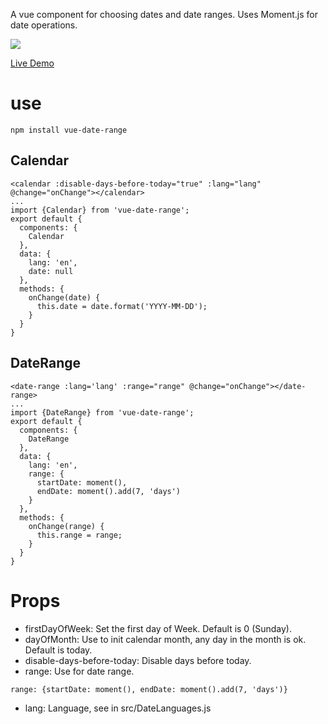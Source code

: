 A vue component for choosing dates and date ranges. Uses Moment.js for date operations.

![](https://github.com/ParadeTo/vue-date-range/blob/master/img/demo.png)

[Live Demo](http://localhost:4444)

# use
``npm install vue-date-range``
## Calendar
```
<calendar :disable-days-before-today="true" :lang="lang" @change="onChange"></calendar>
...
import {Calendar} from 'vue-date-range';
export default {
  components: {
    Calendar
  },
  data: {
    lang: 'en',
    date: null
  },
  methods: {
    onChange(date) {
      this.date = date.format('YYYY-MM-DD');
    }
  }
}
```

## DateRange
```
<date-range :lang='lang' :range="range" @change="onChange"></date-range>
...
import {DateRange} from 'vue-date-range';
export default {
  components: {
    DateRange
  },
  data: {
    lang: 'en',
    range: {
      startDate: moment(),
      endDate: moment().add(7, 'days')
    }
  },
  methods: {
    onChange(range) {
      this.range = range;
    }
  }
}
```

# Props
* firstDayOfWeek: Set the first day of Week. Default is 0 (Sunday).
* dayOfMonth: Use to init calendar month, any day in the month is ok. Default is today.
* disable-days-before-today: Disable days before today.
* range: Use for date range.
```
range: {startDate: moment(), endDate: moment().add(7, 'days')}
```
* lang: Language, see in src/DateLanguages.js
